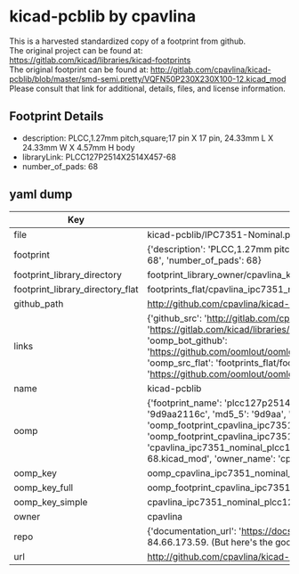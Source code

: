 # kicad-pcblib by cpavlina  
This is a harvested standardized copy of a footprint from github.  
The original project can be found at:  
https://gitlab.com/kicad/libraries/kicad-footprints  
The original footprint can be found at:
http://gitlab.com/cpavlina/kicad-pcblib/blob/master/smd-semi.pretty/VQFN50P230X230X100-12.kicad_mod
Please consult that link for additional, details, files, and license information.  
## Footprint Details
* description: PLCC,1.27mm pitch,square;17 pin X 17 pin, 24.33mm L X 24.33mm W X 4.57mm H body  
* libraryLink: PLCC127P2514X2514X457-68  
* number_of_pads: 68  
## yaml dump  
| Key | Value |  
| --- | --- |  
| file | kicad-pcblib/IPC7351-Nominal.pretty/PLCC127P2514X2514X457-68.kicad_mod |  
| footprint | {'description': 'PLCC,1.27mm pitch,square;17 pin X 17 pin, 24.33mm L X 24.33mm W X 4.57mm H body', 'libraryLink': 'PLCC127P2514X2514X457-68', 'number_of_pads': 68} |  
| footprint_library_directory | footprint_library_owner/cpavlina_kicad-pcblib |  
| footprint_library_directory_flat | footprints_flat/cpavlina_ipc7351_nominal_plcc127p2514x2514x457_68/working |  
| github_path | http://github.com/cpavlina/kicad-pcblib/blob/master/IPC7351-Nominal.pretty/PLCC127P2514X2514X457-68.kicad_mod |  
| links | {'github_src': 'http://gitlab.com/cpavlina/kicad-pcblib/blob/master/smd-semi.pretty/VQFN50P230X230X100-12.kicad_mod', 'github_src_repo': 'https://gitlab.com/kicad/libraries/kicad-footprints', 'oomp_bot': 'footprints/cpavlina_ipc7351_nominal_plcc127p2514x2514x457_68/working', 'oomp_bot_github': 'https://github.com/oomlout/oomlout_oomp_footprint_bot/tree/main/footprints/cpavlina_ipc7351_nominal_plcc127p2514x2514x457_68/working', 'oomp_src_flat': 'footprints_flat/footprints_flat/cpavlina_ipc7351_nominal_plcc127p2514x2514x457_68/working', 'oomp_src_flat_github': 'https://github.com/oomlout/oomlout_oomp_footprint_src/tree/main/footprints_flat/cpavlina_ipc7351_nominal_plcc127p2514x2514x457_68/working'} |  
| name | kicad-pcblib |  
| oomp | {'footprint_name': 'plcc127p2514x2514x457_68', 'library_name': 'ipc7351_nominal', 'md5': '9d9aa2116c9f9054b96727445cb0cc02', 'md5_10': '9d9aa2116c', 'md5_5': '9d9aa', 'md5_6': '9d9aa2', 'oomp_key': 'oomp_cpavlina_ipc7351_nominal_plcc127p2514x2514x457_68', 'oomp_key_extra': 'oomp_footprint_cpavlina_ipc7351_nominal_plcc127p2514x2514x457_68', 'oomp_key_full': 'oomp_footprint_cpavlina_ipc7351_nominal_plcc127p2514x2514x457_68_9d9aa2', 'oomp_key_simple': 'cpavlina_ipc7351_nominal_plcc127p2514x2514x457_68', 'original_filename': 'kicad-pcblib/IPC7351-Nominal.pretty/PLCC127P2514X2514X457-68.kicad_mod', 'owner_name': 'cpavlina'} |  
| oomp_key | oomp_cpavlina_ipc7351_nominal_plcc127p2514x2514x457_68 |  
| oomp_key_full | oomp_footprint_cpavlina_ipc7351_nominal_plcc127p2514x2514x457_68 |  
| oomp_key_simple | cpavlina_ipc7351_nominal_plcc127p2514x2514x457_68 |  
| owner | cpavlina |  
| repo | {'documentation_url': 'https://docs.github.com/rest/overview/resources-in-the-rest-api#rate-limiting', 'message': "API rate limit exceeded for 84.66.173.59. (But here's the good news: Authenticated requests get a higher rate limit. Check out the documentation for more details.)"} |  
| url | http://github.com/cpavlina/kicad-pcblib |  

